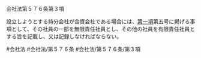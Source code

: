 会社法第５７６条第３項

設立しようとする持分会社が合資会社である場合には、[第一項](会社法＿＿＿＿第５７６条第１項)第五号に掲げる事項として、その社員の一部を無限責任社員とし、その他の社員を有限責任社員とする旨を記載し、又は記録しなければならない。

#会社法
#会社法/第５７６条
#会社法/第５７６条/第３項
